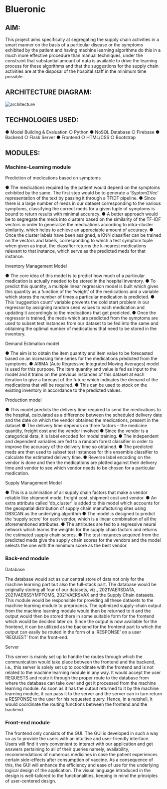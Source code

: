 # Blueronic
## AIM: 
This project aims specifically at segregating the supply chain activities in a smart manner on the basis of a particular disease or the symptoms exhibited by the patient and having machine learning algorithms do this in a much more effective procedure than manual techniques, under the constraint that substantial amount of data is available to drive the learning process for these algorithms and that the suggestions for the supply chain activities are at the disposal of the hospital staff in the minimum time possible.

## ARCHITECTURE DIAGRAM:
![architecture](https://user-images.githubusercontent.com/42903837/130324130-07cd3060-9ca0-4125-ba63-d7ea80739e35.PNG)

## TECHNOLOGIES USED:
●	Model Building & Evaluation
  ○	Python
●	NoSQL Database
  ○	Firebase 
●	Backend
  ○	Flask Server
●	Frontend
  ○	HTML/CSS
  ○	Bootstrap

## MODULES:
### Machine-Learning module
Prediction of medications based on symptoms

●	The medications required by the patient would depend on the symptoms exhibited by the same. The first step would be to generate a ‘Syptom2Vec’ representation of the text by passing it through a TFIDF pipeline.
●	Since there is a large number of meds in our dataset corresponding to the various symptoms, classifying the correct meds for a given tuple of symptoms is bound to return results with minimal accuracy.
●	A better approach would be to segregate the meds into clusters based on the similarity of the TF-IDF vectors in order to generalize the medications according to intra-cluster similarity, which helps to achieve an appreciable amount of accuracy.
●	Once the cluster labels have been assigned, a KNN classifier can be trained on the vectors and labels, corresponding to which a test symptom tuple when given as input, the classifier returns the k-nearest medications relevant to that instance, which serve as the predicted meds for that instance.

Inventory Management Model

●	The core idea of this model is to predict how much of a particular medication is actually needed to be stored in the hospital inventory.
●	To predict this quantity, a multiple linear regression model is built which gives this quantity as a function of the ‘weight’ of the medications and a variable which stores the number of times a particular medication is predicted.
●	This ‘suggestion count’ variable prevents the cold start problem in our regressor by assigning random seed values to each medication and updating it accordingly to the medications that get predicted.
●	Once the regressor is trained, the meds which are predicted from the symptoms are used to subset test instances from our dataset to be fed into the same and obtaining the optimal number of medications that need to be stored in the inventory.

Demand Estimation model

●	The aim is to obtain the item quantity and item value to be forecasted based on an increasing time series for the medications predicted from the symptoms.
●	ARIMA (Auto Regressive Integrated Moving Averages) model is used for this purpose. The item quantity and value is fed as input to the model and it trains on the previous instances of this dataset at each iteration to give a forecast of the future which indicates the demand of the medications that will be required.
●	This can be used to stock on the existing inventory in accordance to the predicted values.

Production model

●	This model predicts the delivery time required to send the medications to the hospital, calculated as a difference between the scheduled delivery date and the date on which the vendor obtained the medications, present in the dataset
●	The delivery time depends on three factors – the medicine quantity, freight cost and the vendor involved
●	Since the vendor is a categorical data, it is label encoded for model training.
●	The independent and dependent variables are fed to a random forest classifier in order to improve the accuracy of the delivery time so obtained.
●	The predicted meds are then used to subset test instances for this ensemble classifier to calculate the estimated delivery time.
●	Reverse label encoding on the vendor is done and then the medications are plotted against their delivery time and vendor to see which vendor needs to be chosen for a particular medication.

Supply Management Model

●	This is a culmination of all supply chain factors that make a vendor reliable like shipment mode, freight cost, shipment cost and vendor.
●	An extra attribute called ‘db_cluster’ is added to this model which accounts for the geospatial distribution of supply chain manufacturing sites using DBSCAN as the underlying algorithm
●	The model is designed to predict the ‘supply score’ for each vendor, which is a linear combination of all the aforementioned attributes.
●	The attributes are fed to a regressive neural network which learns the weights for the supply chain factors and returns the estimated supply chain scores.
●	The test instances acquired from the predicted meds give the supply chain scores for the vendors and the model selects the one with the minimum score as the best vendor.

### Back-end module
Database 
 
The database would act as our central store of data not only for the machine learning part but also the full-stack part. The database would be originally storing all four of our datasets, viz., 2021VAERSDATA, 2021VAERSSYMPTOMS, 2021VAERSVAX and the Supply Chain datasets. This module would be responsible for providing all these datasets to the machine learning module to preprocess. The optimized supply-chain output from the machine learning module would then be returned to it and the output would then be stored there in some suitable form for the frontend which would be decided later on. Since the output is now available for the frontend, it can be utilized as the backend for the frontend part to which the output can easily be routed in the form of a ‘RESPONSE’ on a user ‘REQUEST’ from the front-end.

Server 
 
This server is mainly set up to handle the routes through which the communication would take place between the frontend and the backend, i.e., this server is solely set up to coordinate with the frontend and is not related to the machine learning module in any way. It would accept the user REQUESTS and route it through the proper route to the database from where the database can take over and get it processed from the machine learning module. As soon as it has the output returned to it by the machine learning module, it can pass it to the server and the server can in turn return a RESPONSE to the user for his requested query. Hence, in a nutshell, it would coordinate the routing functions between the frontend and the backend. 

### Front-end module
The frontend only consists of the GUI. The GUI is developed in such a way so as to provide the users with an intuitive and user-friendly interface. Users will find it very convenient to interact with our application and get answers pertaining to all of their queries namely, availability, recommendations of numerous medicines in case the patient experiences certain side-effects after consumption of vaccine. As a consequence of this, the GUI will enhance the efficiency and ease of use for the underlying logical design of the application. The visual language introduced in the design is well-tailored to the functionalities, keeping in mind the principles of user-centered design. 

